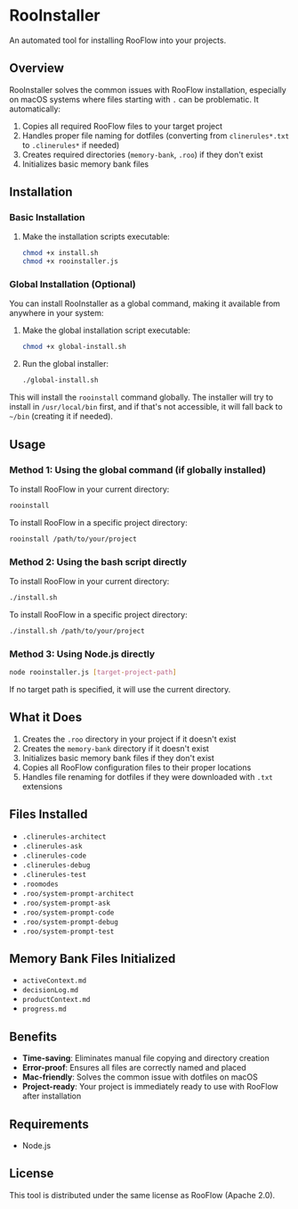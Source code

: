 # RooInstaller

An automated tool for installing RooFlow into your projects.

## Overview

RooInstaller solves the common issues with RooFlow installation, especially on macOS systems where files starting with `.` can be problematic. It automatically:

1. Copies all required RooFlow files to your target project
2. Handles proper file naming for dotfiles (converting from `clinerules*.txt` to `.clinerules*` if needed)
3. Creates required directories (`memory-bank`, `.roo`) if they don't exist
4. Initializes basic memory bank files

## Installation

### Basic Installation

1. Make the installation scripts executable:
   ```bash
   chmod +x install.sh
   chmod +x rooinstaller.js
   ```

### Global Installation (Optional)

You can install RooInstaller as a global command, making it available from anywhere in your system:

1. Make the global installation script executable:
   ```bash
   chmod +x global-install.sh
   ```

2. Run the global installer:
   ```bash
   ./global-install.sh
   ```

This will install the `rooinstall` command globally. The installer will try to install in `/usr/local/bin` first, and if that's not accessible, it will fall back to `~/bin` (creating it if needed).

## Usage

### Method 1: Using the global command (if globally installed)

To install RooFlow in your current directory:
```bash
rooinstall
```

To install RooFlow in a specific project directory:
```bash
rooinstall /path/to/your/project
```

### Method 2: Using the bash script directly

To install RooFlow in your current directory:
```bash
./install.sh
```

To install RooFlow in a specific project directory:
```bash
./install.sh /path/to/your/project
```

### Method 3: Using Node.js directly

```bash
node rooinstaller.js [target-project-path]
```

If no target path is specified, it will use the current directory.

## What it Does

1. Creates the `.roo` directory in your project if it doesn't exist
2. Creates the `memory-bank` directory if it doesn't exist
3. Initializes basic memory bank files if they don't exist
4. Copies all RooFlow configuration files to their proper locations
5. Handles file renaming for dotfiles if they were downloaded with `.txt` extensions

## Files Installed

- `.clinerules-architect`
- `.clinerules-ask`
- `.clinerules-code`
- `.clinerules-debug`
- `.clinerules-test`
- `.roomodes`
- `.roo/system-prompt-architect`
- `.roo/system-prompt-ask`
- `.roo/system-prompt-code`
- `.roo/system-prompt-debug`
- `.roo/system-prompt-test`

## Memory Bank Files Initialized

- `activeContext.md`
- `decisionLog.md`
- `productContext.md`
- `progress.md`

## Benefits

- **Time-saving**: Eliminates manual file copying and directory creation
- **Error-proof**: Ensures all files are correctly named and placed
- **Mac-friendly**: Solves the common issue with dotfiles on macOS
- **Project-ready**: Your project is immediately ready to use with RooFlow after installation

## Requirements

- Node.js

## License

This tool is distributed under the same license as RooFlow (Apache 2.0).
